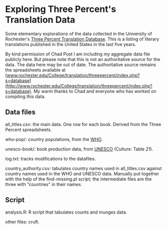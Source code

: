 # Exploring Three Percent's Translation Data

Some elementary explorations of the data collected in the University of Rochester's [Three Percent Translation Database](). This is a listing of literary translations published in the United States in the last five years.

By kind permission of Chad Post I am including my aggregate data file publicly here. But please note that this is not an authoritative source for the data. The data here may be out of date. The authoritative source remains the spreadsheets available at [www.rochester.edu/College/translation/threepercent/index.php?s=database](http://www.rochester.edu/College/translation/threepercent/index.php?s=database). My warm thanks to Chad and everyone who has worked on compiling this data.

## Data files

all_titles.csv: the main data. One row for each book. Derived from the Three Percent spreadsheets.

who-pop/: country populations, from the [WHO](http://apps.who.int/gho/data/node.main.107).

unesco-book/: book production data, from [UNESCO](http://stats.uis.unesco.org/unesco/ReportFolders/ReportFolders.aspx) (Culture: Table 21).

log.txt: tracks modifications to the datafiles.

country_authority.csv: tabulates country names used in all_titles.csv against country names used in the WHO and UNESCO data. Manually put together with the help of the find-missing.pl script; the intermediate files are the three with "countries" in their names.

## Script

analysis.R: R script that tabulates counts and munges data.

other files: cruft.

